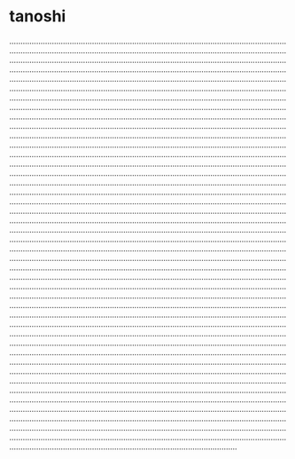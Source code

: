 # tanoshi
..........................................................................................................................................................................................................................................................................................................................................................................................................................................................................................................................................................................................................................................................................................................................................................................................................................................................................................................................................................................................................................................................................................................................................................................................................................................................................................................................................................................................................................................................................................................................................................................................................................................................................................................................................................................................................................................................................................................................................................................................................................................................................................................................................................................................................................................................................................................................................................................................................................................................................................................................................................................................................................................................................................................................................................................................................................................................................................................................................................................................................................................................................................................................................................................................................................................................................................................................................................................................................................................................................................................................................................................................................................................................................................................................................................................................................................................................................................................................................................................................................................................................................................................................................................................................................................................................................................................................................................................................................................................................................................................................................................................................................................................................................................................................................................................................................................................................................................................................................................................................................................................................................................................................................................................................................................................................................................................................................................................................................................................................................................................................................................................................................................................................